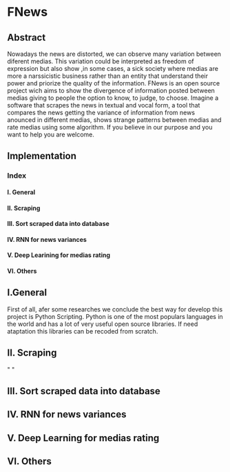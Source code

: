 # FNews
## Abstract
Nowadays the news are distorted, we can observe many variation between diferent medias. This variation could be interpreted as freedom of expression but also show ,in some cases, a sick society where medias are more a narssicistic business rather than an entity that understand their power and priorize the quality of the information.
FNews is an open source project wich aims to show the divergence of information posted between medias giving to people the option to know, to judge, to choose. Imagine a software that scrapes the news in textual and vocal form, a tool that  compares the news getting the variance of information from news anounced in different medias, shows strange patterns between medias and rate medias using some algorithm. If you believe in our purpose and you want to help you are welcome. 
## Implementation
### Index
#### I. General
#### II. Scraping
#### III. Sort scraped data into database
#### IV. RNN for news variances
#### V. Deep Learining for medias rating
#### VI. Others

## I.General
First of all, afer some researches we conclude the best way for develop this project is Python Scripting. Python is one of the most populars languages in the world and has a lot of very useful open source libraries. If need ataptation this libraries can be recoded from scratch. <introduction> <project graph> <general description>
 
 ## II. Scraping
"<scraping description> <what we have to scrap> <how to scrap>"
  
## III. Sort scraped data into database
<sort data and database description> <sort algorithm> <database architecture>
  
## IV. RNN for news variances
<RNN description> <How to use RNN to compare News> <RNN algoritm>

## V. Deep Learning for medias rating
<Deep Learning to rate news description> <Rating Algorithm>

## VI. Others
<Web page> <Others to think>
